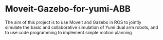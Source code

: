 # Moveit-Gazebo-for-yumi-ABB
The aim of this project is to use Moveit and Gazebo in ROS to jointly simulate the basic and collaborative simulation of Yumi dual arm robots, and to use code programming to implement simple motion planning